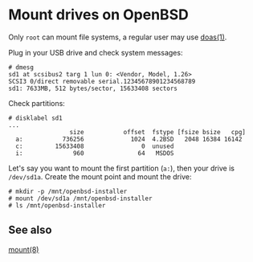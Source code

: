 # Mount drives on OpenBSD

Only `root` can mount file systems, a regular user may use
[doas(1)](http://man.openbsd.com/doas).

Plug in your USB drive and check system messages:

    # dmesg
    sd1 at scsibus2 targ 1 lun 0: <Vendor, Model, 1.26>
    SCSI3 0/direct removable serial.12345678901234568789
    sd1: 7633MB, 512 bytes/sector, 15633408 sectors

Check partitions:

    # disklabel sd1
    ...
                     size           offset  fstype [fsize bsize   cpg]
      a:           736256             1024  4.2BSD   2048 16384 16142
      c:         15633408                0  unused
      i:              960               64   MSDOS

Let's say you want to mount the first partition (`a:`), then your drive is `/dev/sd1a`.
Create the mount point and mount the drive:

    # mkdir -p /mnt/openbsd-installer
    # mount /dev/sd1a /mnt/openbsd-installer
    # ls /mnt/openbsd-installer

## See also

[mount(8)](https://man.openbsd.org/mount)

